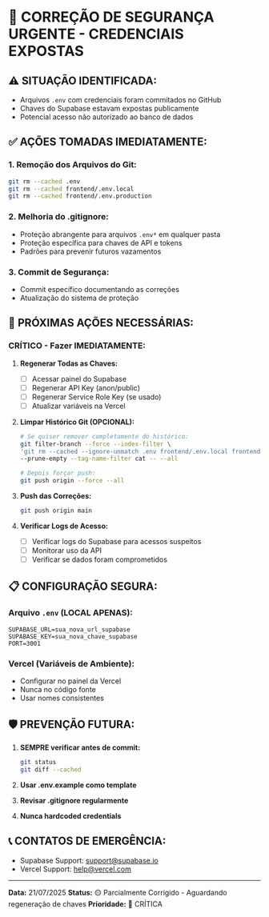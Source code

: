 # 🚨 CORREÇÃO DE SEGURANÇA URGENTE - CREDENCIAIS EXPOSTAS

## ⚠️ SITUAÇÃO IDENTIFICADA:
- Arquivos `.env` com credenciais foram commitados no GitHub
- Chaves do Supabase estavam expostas publicamente
- Potencial acesso não autorizado ao banco de dados

## ✅ AÇÕES TOMADAS IMEDIATAMENTE:

### 1. **Remoção dos Arquivos do Git:**
```bash
git rm --cached .env
git rm --cached frontend/.env.local
git rm --cached frontend/.env.production
```

### 2. **Melhoria do .gitignore:**
- Proteção abrangente para arquivos `.env*` em qualquer pasta
- Proteção específica para chaves de API e tokens
- Padrões para prevenir futuros vazamentos

### 3. **Commit de Segurança:**
- Commit específico documentando as correções
- Atualização do sistema de proteção

## 🔄 PRÓXIMAS AÇÕES NECESSÁRIAS:

### CRÍTICO - Fazer IMEDIATAMENTE:

1. **Regenerar Todas as Chaves:**
   - [ ] Acessar painel do Supabase
   - [ ] Regenerar API Key (anon/public)
   - [ ] Regenerar Service Role Key (se usado)
   - [ ] Atualizar variáveis na Vercel

2. **Limpar Histórico Git (OPCIONAL):**
   ```bash
   # Se quiser remover completamente do histórico:
   git filter-branch --force --index-filter \
   'git rm --cached --ignore-unmatch .env frontend/.env.local frontend/.env.production' \
   --prune-empty --tag-name-filter cat -- --all
   
   # Depois forçar push:
   git push origin --force --all
   ```

3. **Push das Correções:**
   ```bash
   git push origin main
   ```

4. **Verificar Logs de Acesso:**
   - [ ] Verificar logs do Supabase para acessos suspeitos
   - [ ] Monitorar uso da API
   - [ ] Verificar se dados foram comprometidos

## 📋 CONFIGURAÇÃO SEGURA:

### Arquivo `.env` (LOCAL APENAS):
```env
SUPABASE_URL=sua_nova_url_supabase
SUPABASE_KEY=sua_nova_chave_supabase
PORT=3001
```

### Vercel (Variáveis de Ambiente):
- Configurar no painel da Vercel
- Nunca no código fonte
- Usar nomes consistentes

## 🛡️ PREVENÇÃO FUTURA:

1. **SEMPRE verificar antes de commit:**
   ```bash
   git status
   git diff --cached
   ```

2. **Usar .env.example como template**
3. **Revisar .gitignore regularmente**
4. **Nunca hardcoded credentials**

## 📞 CONTATOS DE EMERGÊNCIA:
- Supabase Support: support@supabase.io
- Vercel Support: help@vercel.com

---
**Data:** 21/07/2025
**Status:** 🟡 Parcialmente Corrigido - Aguardando regeneração de chaves
**Prioridade:** 🔴 CRÍTICA
